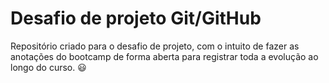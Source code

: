 # Desafio de projeto Git/GitHub 
Repositório criado para o desafio de projeto, com o intuito de fazer as anotações do bootcamp de forma aberta para registrar toda a evolução ao longo do curso. :smiley:

